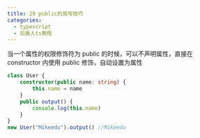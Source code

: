 ```yaml
---
title: 29 public的简写技巧
categories:
  - typescript
  - 后盾人ts教程
---
```


当一个属性的权限修饰符为 public 的时候，可以不声明属性，直接在 constructor 内使用 public 修饰，自动设置为属性

```typescript
class User {
	constructor(public name: string) {
		this.name = name
	}
	public output() {
		console.log(this.name)
	}
}
new User("Mikeedu").output() //Mikeedu
```
